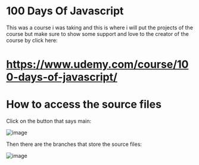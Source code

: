 # 100 Days Of Javascript

This was a course i was taking and this is where i will put the projects of the course
but make sure to show some support and love to the creator of the course
by click here:
# https://www.udemy.com/course/100-days-of-javascript/

# How to access the source files

Click on the button that says main:

![image](https://user-images.githubusercontent.com/112720149/188207358-ec1fa8f7-fc77-4140-8970-2a2fb3bf88c0.png)

Then there are the branches that store the source files:

![image](https://user-images.githubusercontent.com/112720149/188207485-a1a80f49-a5c0-4349-83d4-76946e6ed424.png)
